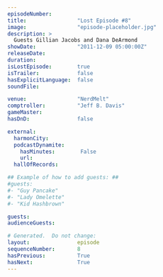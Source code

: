 ```yaml
---
episodeNumber:        
title:                "Lost Episode #8"
image:                "episode-placeholder.jpg"
description: >
  Guests Gillian Jacobs and Dana DeArmond
showDate:             "2011-12-09 05:00:00Z"
releaseDate:          
duration:             
isLostEpisode:        true
isTrailer:            false
hasExplicitLanguage:  false
soundFile:            

venue:                "NerdMelt"
comptroller:          "Jeff B. Davis"
gameMaster:           
hasDnD:               false

external:
  harmonCity:         
  podcastDynamite:
    hasMinutes:        False
    url:              
  hallOfRecords:      

## Example of how to add guests: ##
#guests:
#- "Guy Pancake"
#- "Lady Omelette"
#- "Kid Hashbrown"

guests:
audienceGuests:

# Generated.  Do not change:
layout:               episode
sequenceNumber:       8
hasPrevious:          True
hasNext:              True
---
```


<!-- The episode description will be rendered here -->
<!-- Add your content below here -->

